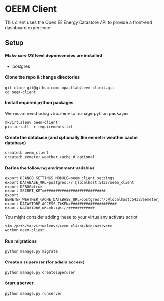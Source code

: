 OEEM Client
===========

This client uses the Open EE Energy Datastore API to provide a front-end
dashboard experience.

Setup
-----

#### Make sure OS level dependencies are installed

- postgres

#### Clone the repo & change directories

    git clone git@github.com:impactlab/oeem-client.git
    cd oeem-client

#### Install required python packages

We recommend using virtualenv to manage python packages

    mkvirtualenv oeem-client
    pip install -r requirements.txt

#### Create the database (and optionally the eemeter weather cache database)

    createdb oeem_client
    createdb eemeter_weather_cache # optional

#### Define the following environment variables

    export DJANGO_SETTINGS_MODULE=oeem_client.settings
    export DATABASE_URL=postgres://:@localhost:5432/oeem_client
    export DEBUG=true
    export SECRET_KEY=############################
    export EEMETER_WEATHER_CACHE_DATABASE_URL=postgres://:@localhost:5432/eemeter_weather_cache
    export DATASTORE_ACCESS_TOKEN=#####################
    export DATASTORE_URL=https://############

You might consider adding these to your virtualenv activate script

    vim /path/to/virtualenvs/oeem-client/bin/activate
    workon oeem-client

#### Run migrations

    python manage.py migrate

#### Create a superuser (for admin access)

    python manage.py createsuperuser

#### Start a server

    python manage.py runserver
